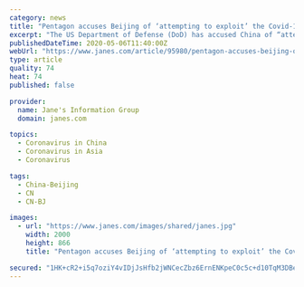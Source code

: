 ```yaml
---
category: news
title: "Pentagon accuses Beijing of ‘attempting to exploit’ the Covid-19 crisis to further its claims in South China Sea"
excerpt: "The US Department of Defense (DoD) has accused China of “attempting to exploit” the Covid-19 coronavirus crisis to its benefit and “at the expense of others” to further its territorial claims in the South China Sea (SCS)."
publishedDateTime: 2020-05-06T11:40:00Z
webUrl: "https://www.janes.com/article/95980/pentagon-accuses-beijing-of-attempting-to-exploit-the-covid-19-crisis-to-further-its-claims-in-south-china-sea"
type: article
quality: 74
heat: 74
published: false

provider:
  name: Jane's Information Group
  domain: janes.com

topics:
  - Coronavirus in China
  - Coronavirus in Asia
  - Coronavirus

tags:
  - China-Beijing
  - CN
  - CN-BJ

images:
  - url: "https://www.janes.com/images/shared/janes.jpg"
    width: 2000
    height: 866
    title: "Pentagon accuses Beijing of ‘attempting to exploit’ the Covid-19 crisis to further its claims in South China Sea"

secured: "1HK+cR2+i5q7oziY4vIDjJsHfb2jWNCecZbz6ErnENKpeC0c5c+d10TqM3DBelT7hqCO5m+PtvXzjKfiBKoHODdYvTT+O/RPCSHfPpkhQpdstqQv5A5ZvLfptNNUNwShvUHOvo9yVeu5IUlSr3VljfwdANid+CtyzP4gTvq5Fh3jAydWSmkQGhUa87OwNtW1TpUlL/L9dr0Ewgu/iJb71L7u3YR/635FfNxHwr5I+oT/hgBwL/BDRm/zo/hoDXQYCoEFOr3bZRdSnHUxRIxhvDOfKDxDNb7DkbyIxew817xfYpxk4J0/+8ddnMycwJbo;kS/zohG1nq9N5MChjdyLZA=="
---
```


